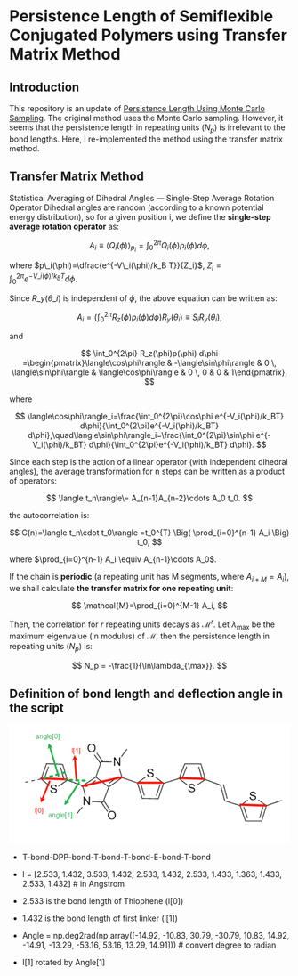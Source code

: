 # Persistence Length of Semiflexible Conjugated Polymers using Transfer Matrix Method

## Introduction

This repository is an update of [Persistence Length Using Monte Carlo Sampling](https://github.com/Swordshinehjy/DFT_persistence_length_Monte_Carlo_sampling). The original method uses the Monte Carlo sampling. However, it seems that the persistence length in repeating units ($N_p$) is irrelevant to the bond lengths. Here, I re-implemented the method using the transfer matrix method.
## Transfer Matrix Method
Statistical Averaging of Dihedral Angles — Single-Step Average Rotation Operator
Dihedral angles are random (according to a known potential energy distribution), so for a given position i, we define the **single-step average rotation operator** as:

$$
A_i \equiv \langle Q_i(\phi)\rangle_{p_i} = \int_0^{2\pi} Q_i(\phi)p_i(\phi)d\phi,
$$

where $p\_i(\phi)=\dfrac{e^{-V\_i(\phi)/k_B T}}{Z_i}$, $Z_i=\int_0^{2\pi}e^{-V\_i(\phi)/k_B T} d\phi$.

Since $R\_y(\theta\_i)$ is independent of $\phi$, the above equation can be written as:

$$
A_i = \bigg(\int_0^{2\pi} R_z(\phi)p_i(\phi)d\phi\bigg)R_y(\theta_i) \equiv S_i R_y(\theta_i),
$$

and

$$
\int_0^{2\pi} R_z(\phi)p(\phi) d\phi =\begin{pmatrix}\langle\cos\phi\rangle & -\langle\sin\phi\rangle & 
0 \, \langle\sin\phi\rangle & \langle\cos\phi\rangle & 0 \, 
0 & 0 & 1\end{pmatrix},
$$

where

$$
\langle\cos\phi\rangle_i=\frac{\int_0^{2\pi}\cos\phi e^{-V_i(\phi)/k_BT} d\phi}{\int_0^{2\pi}e^{-V_i(\phi)/k_BT} d\phi},\quad\langle\sin\phi\rangle_i=\frac{\int_0^{2\pi}\sin\phi e^{-V_i(\phi)/k_BT} d\phi}{\int_0^{2\pi}e^{-V_i(\phi)/k_BT} d\phi}.
$$

Since each step is the action of a linear operator (with independent dihedral angles), the average transformation for n steps can be written as a product of operators:

$$
\langle t_n\rangle\= A_{n-1}A_{n-2}\cdots A_0 t_0.
$$

the autocorrelation is:

$$
C(n)=\langle t_n\cdot t_0\rangle 
=t_0^{T} \Big( \prod_{i=0}^{n-1} A_i \Big) t_0,
$$

where $\prod_{i=0}^{n-1} A_i \equiv A_{n-1}\cdots A_0$.

If the chain is **periodic** (a repeating unit has M segments, where $A_{i+M}=A_i$), we shall calculate **the transfer matrix for one repeating unit**:

$$
\mathcal{M}=\prod_{i=0}^{M-1} A_i,
$$

Then, the correlation for $r$ repeating units decays as $\mathcal{M}^r$. Let $\lambda_{\max}$ be the maximum eigenvalue (in modulus) of $\mathcal{M}$, then the persistence length in repeating units ($N_p$) is:

$$
N_p = -\frac{1}{\ln\lambda_{\max}}.
$$

## Definition of bond length and deflection angle in the script
![definition](definition.png)
*   T-bond-DPP-bond-T-bond-T-bond-E-bond-T-bond
*   l = [2.533, 1.432, 3.533, 1.432, 2.533, 1.432, 2.533, 1.433, 1.363, 1.433, 2.533, 1.432] # in Angstrom
*   2.533 is the bond length of Thiophene (l[0])
*   1.432 is the bond length of first linker (l[1])
*   Angle = np.deg2rad(np.array([-14.92, -10.83, 30.79, -30.79, 10.83, 14.92, -14.91, -13.29, -53.16, 53.16, 13.29, 14.91])) # convert degree to radian

*   l[1] rotated by Angle[1]

